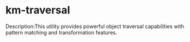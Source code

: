 # km-traversal
Description:This utility provides powerful object traversal capabilities with pattern matching and transformation features.